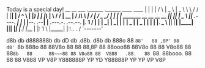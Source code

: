 Today
is
a
special
day!
__    __       ___      .______   .______   ____    ____
|  |  |  |     /   \     |   _  \  |   _  \  \   \  /   /
|  |__|  |    /  ^  \    |  |_)  | |  |_)  |  \   \/   /
|   __   |   /  /_\  \   |   ___/  |   ___/    \_    _/
|  |  |  |  _______    __          __     __         __
|__|  |__| |   _   \  |__| .----. |  |_  |  |--. .--|  | .---.-. .--.--.
|.  1   /  |  | |   _| |   _| |     | |  _  | |  _  | |  |  |
|.  _   \  |__| |__|   |____| |__|__| |_____| |___._| |___  |
|:  1    \                                            |_____|
|::.. .  /
`-------'


d8b   db d888888b db   dD db       .d8b.  d8b   db
888o  88   `88'   88 ,8P' 88      d8' `8b 888o  88
88V8o 88    88    88,8P   88      88ooo88 88V8o 88
88 V8o88    88    88`8b   88      88~~~88 88 V8o88
88  V888   .88.   88 `88. 88booo. 88   88 88  V888
VP   V8P Y888888P YP   YD Y88888P YP   YP VP   V8P


